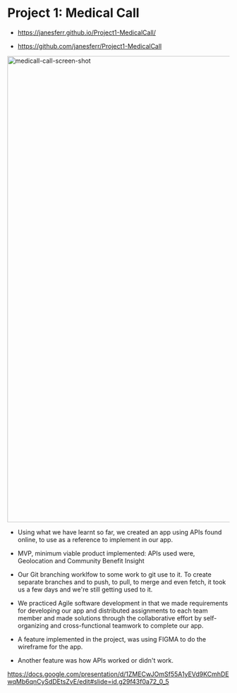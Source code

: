 # Project 1: Medical Call

- https://janesferr.github.io/Project1-MedicalCall/

* https://github.com/janesferr/Project1-MedicalCall

<img width="1058" alt="medicall-call-screen-shot" src="https://user-images.githubusercontent.com/76419703/106395150-a8b85e80-63ce-11eb-8144-0064379b7283.png">

- Using what we have learnt so far, we created an app using APIs found online, to use as a reference to implement in our app.

- MVP, minimum viable product implemented: APIs used were, Geolocation and Community Benefit Insight

- Our Git branching worklfow to some work to git use to it. To create separate branches and to push, to pull, to merge and even fetch, it took us a few days and we're still getting used to it.

- We practiced Agile software development in that we made requirements for developing our app and distributed assignments to each team member and made solutions through the collaborative effort by self-organizing and cross-functional teamwork to complete our app.

- A feature implemented in the project, was using FIGMA to do the wireframe for the app.

- Another feature was how APIs worked or didn't work.

https://docs.google.com/presentation/d/1ZMECwJOmSf55A1yEVd9KCmhDEwqMb6qnCySdDEtsZvE/edit#slide=id.g29f43f0a72_0_5
